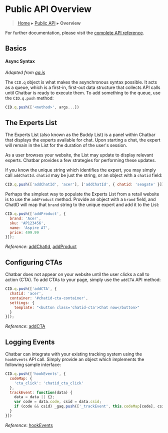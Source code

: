Public API Overview
===================

> [Home](index.md) ▸ [Public API](index.md#Public_API) ▸ **Overview**

For further documentation, please visit the [complete API reference](public-api-reference.md).

Basics
------

#### Async Syntax

*Adapted from [ga.js](https://developers.google.com/analytics/devguides/collection/gajs/)*

The `CID.q` object is what makes the asynchronous syntax possible. It acts as a queue,
which is a first-in, first-out data structure that collects API calls until Chatbar is
ready to execute them. To add something to the queue, use the `CID.q.push` method:

```javascript
CID.q.push(['<method>', args...])
```

The Experts List
----------------

The Experts List (also known as the Buddy List) is a panel within Chatbar that displays
the experts available for chat. Upon starting a chat, the expert will remain
in the List for the duration of the user's session.

As a user browses your website, the List may update to display relevant experts. Chatbar
provides a few strategies for performing these updates.

If you know the unique string which identifies the expert, you may simply call `addChatId`. `chatid` may be just the string, or an object with a `chatid` field:

```javascript
CID.q.push(['addChatId', 'acer'], ['addChatId', { chatid: 'seagate' }]);
```

Perhaps the simplest way to populate the Experts List from a retail website is to use the
`addProduct` method. Provide an object with a `brand` field, and ChatID will map that
`brand` string to the unique expert and add it to the List:

```javascript
CID.q.push(['addProduct', {
  brand: 'Acer',
  sku: 'AP123456',
  name: 'Aspire A7',
  price: 499.99
}]);
```

*Reference*: [addChatId](public-api-reference.md#addChatId), [addProduct](public-api-reference.md#addProduct)

Configuring CTAs
----------------

Chatbar does not appear on your website until the user clicks a call to action (CTA). To
add CTAs to your page, simply use the `addCTA` API method:

```javascript
CID.q.push(['addCTA', {
  chatid: 'acer',
  container: '#chatid-cta-container',
  settings: {
    template: "<button class='chatid-cta'>Chat now</button>"
  }
}]);
```

*Reference*: [addCTA](public-api-reference.md#addCTA)

Logging Events
--------------

Chatbar can integrate with your existing tracking system using the `hookEvents` API call.
Simply provide an object which implements the following sample interface:

```javascript
CID.q.push(['hookEvents', {
  codeMap: {
    'cta_click': 'chatid_cta_click'
  },
  trackEvent: function(data) {
    data = data || {};
    var code = data.code, csid = data.csid;
    if (code && csid) _gaq.push(['_trackEvent', this.codeMap[code], csid]);
  }
}])
```

*Reference*: [hookEvents](public-api-reference.md#hookEvents)

